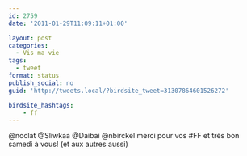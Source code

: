 ```yaml
---
id: 2759
date: '2011-01-29T11:09:11+01:00'

layout: post
categories:
  - Vis ma vie
tags:
  - tweet
format: status
publish_social: no
guid: 'http://tweets.local/?birdsite_tweet=31307864601526272'

birdsite_hashtags:
    - ff
---
```


@noclat @Sliwkaa @Daibai @nbirckel merci pour vos #FF et très bon samedi à vous! (et aux autres aussi)